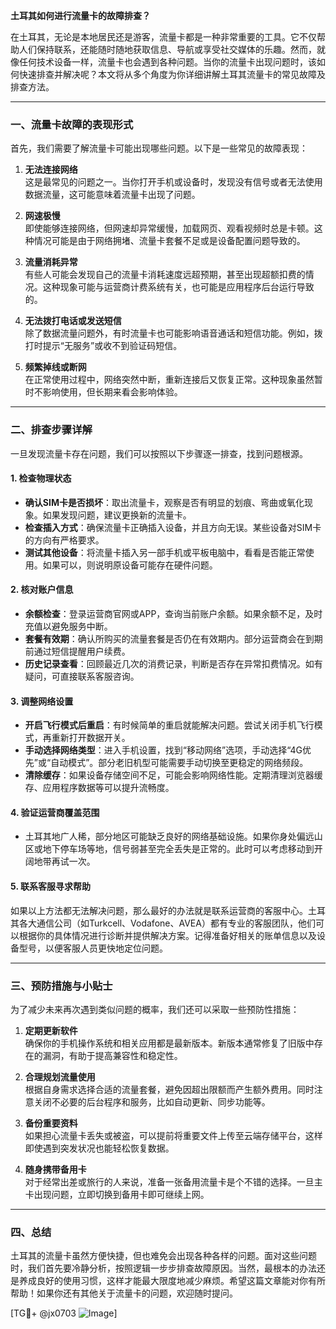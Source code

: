 **土耳其如何进行流量卡的故障排查？**

在土耳其，无论是本地居民还是游客，流量卡都是一种非常重要的工具。它不仅帮助人们保持联系，还能随时随地获取信息、导航或享受社交媒体的乐趣。然而，就像任何技术设备一样，流量卡也会遇到各种问题。当你的流量卡出现问题时，该如何快速排查并解决呢？本文将从多个角度为你详细讲解土耳其流量卡的常见故障及排查方法。

---

### **一、流量卡故障的表现形式**

首先，我们需要了解流量卡可能出现哪些问题。以下是一些常见的故障表现：

1. **无法连接网络**  
   这是最常见的问题之一。当你打开手机或设备时，发现没有信号或者无法使用数据流量，这可能意味着流量卡出现了问题。

2. **网速极慢**  
   即使能够连接网络，但网速却异常缓慢，加载网页、观看视频时总是卡顿。这种情况可能是由于网络拥堵、流量卡套餐不足或是设备配置问题导致的。

3. **流量消耗异常**  
   有些人可能会发现自己的流量卡消耗速度远超预期，甚至出现超额扣费的情况。这种现象可能与运营商计费系统有关，也可能是应用程序后台运行导致的。

4. **无法拨打电话或发送短信**  
   除了数据流量问题外，有时流量卡也可能影响语音通话和短信功能。例如，拨打时提示“无服务”或收不到验证码短信。

5. **频繁掉线或断网**  
   在正常使用过程中，网络突然中断，重新连接后又恢复正常。这种现象虽然暂时不影响使用，但长期来看会影响体验。

---

### **二、排查步骤详解**

一旦发现流量卡存在问题，我们可以按照以下步骤逐一排查，找到问题根源。

#### **1. 检查物理状态**
   - **确认SIM卡是否损坏**：取出流量卡，观察是否有明显的划痕、弯曲或氧化现象。如果发现问题，建议更换新的流量卡。
   - **检查插入方式**：确保流量卡正确插入设备，并且方向无误。某些设备对SIM卡的方向有严格要求。
   - **测试其他设备**：将流量卡插入另一部手机或平板电脑中，看看是否能正常使用。如果可以，则说明原设备可能存在硬件问题。

#### **2. 核对账户信息**
   - **余额检查**：登录运营商官网或APP，查询当前账户余额。如果余额不足，及时充值以避免服务中断。
   - **套餐有效期**：确认所购买的流量套餐是否仍在有效期内。部分运营商会在到期前通过短信提醒用户续费。
   - **历史记录查看**：回顾最近几次的消费记录，判断是否存在异常扣费情况。如有疑问，可直接联系客服咨询。

#### **3. 调整网络设置**
   - **开启飞行模式后重启**：有时候简单的重启就能解决问题。尝试关闭手机飞行模式，再重新打开数据开关。
   - **手动选择网络类型**：进入手机设置，找到“移动网络”选项，手动选择“4G优先”或“自动模式”。部分老旧机型可能需要手动切换至更稳定的网络频段。
   - **清除缓存**：如果设备存储空间不足，可能会影响网络性能。定期清理浏览器缓存、应用程序数据等可以提升流畅度。

#### **4. 验证运营商覆盖范围**
   - 土耳其地广人稀，部分地区可能缺乏良好的网络基础设施。如果你身处偏远山区或地下停车场等地，信号弱甚至完全丢失是正常的。此时可以考虑移动到开阔地带再试一次。

#### **5. 联系客服寻求帮助**
   如果以上方法都无法解决问题，那么最好的办法就是联系运营商的客服中心。土耳其各大通信公司（如Turkcell、Vodafone、AVEA）都有专业的客服团队，他们可以根据你的具体情况进行诊断并提供解决方案。记得准备好相关的账单信息以及设备型号，以便客服人员更快地定位问题。

---

### **三、预防措施与小贴士**

为了减少未来再次遇到类似问题的概率，我们还可以采取一些预防性措施：

1. **定期更新软件**  
   确保你的手机操作系统和相关应用都是最新版本。新版本通常修复了旧版中存在的漏洞，有助于提高兼容性和稳定性。

2. **合理规划流量使用**  
   根据自身需求选择合适的流量套餐，避免因超出限额而产生额外费用。同时注意关闭不必要的后台程序和服务，比如自动更新、同步功能等。

3. **备份重要资料**  
   如果担心流量卡丢失或被盗，可以提前将重要文件上传至云端存储平台，这样即使遇到突发状况也能轻松恢复数据。

4. **随身携带备用卡**  
   对于经常出差或旅行的人来说，准备一张备用流量卡是个不错的选择。一旦主卡出现问题，立即切换到备用卡即可继续上网。

---

### **四、总结**

土耳其的流量卡虽然方便快捷，但也难免会出现各种各样的问题。面对这些问题时，我们首先要冷静分析，按照逻辑一步步排查故障原因。当然，最根本的办法还是养成良好的使用习惯，这样才能最大限度地减少麻烦。希望这篇文章能对你有所帮助！如果你还有其他关于流量卡的问题，欢迎随时提问。

[TG💪+ @jx0703 ![Image](https://github.com/user-attachments/assets/dbca1d08-cadb-493c-b0ec-ad6f7a83f270)]